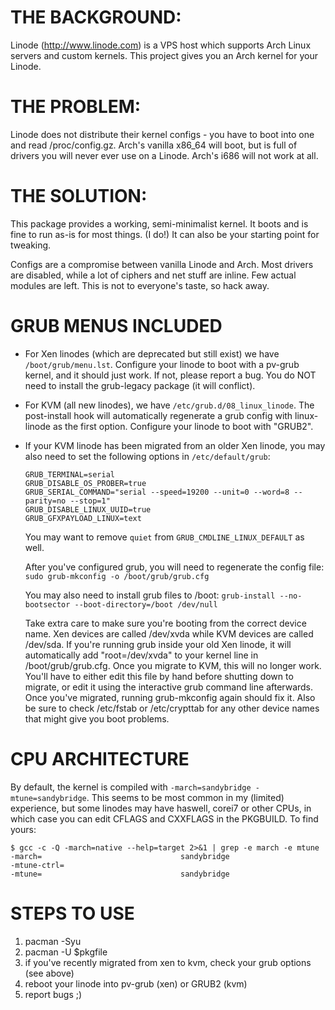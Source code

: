 # THE BACKGROUND:

Linode (http://www.linode.com) is a VPS host which supports Arch Linux servers and custom kernels. This project gives you an Arch kernel for your Linode.

# THE PROBLEM:

Linode does not distribute their kernel configs - you have to boot into one and read /proc/config.gz. Arch's vanilla x86_64 will boot, but is full of drivers you will never ever use on a Linode. Arch's i686 will not work at all.

# THE SOLUTION:

This package provides a working, semi-minimalist kernel. It boots and is fine to run as-is for most things. (I do!) It can also be your starting point for tweaking.

Configs are a compromise between vanilla Linode and Arch. Most drivers are disabled, while a lot of ciphers and net stuff are inline. Few actual modules are left. This is not to everyone's taste, so hack away.

# GRUB MENUS INCLUDED

* For Xen linodes (which are deprecated but still exist) we have `/boot/grub/menu.lst`. Configure your linode to boot with a pv-grub kernel, and it should just work. If not, please report a bug. You do NOT need to install the grub-legacy package (it will conflict).
* For KVM (all new linodes), we have `/etc/grub.d/08_linux_linode`. The post-install hook will automatically regenerate a grub config with linux-linode as the first option. Configure your linode to boot with "GRUB2".
* If your KVM linode has been migrated from an older Xen linode, you may also need to set the following options in `/etc/default/grub`:

      GRUB_TERMINAL=serial
      GRUB_DISABLE_OS_PROBER=true
      GRUB_SERIAL_COMMAND="serial --speed=19200 --unit=0 --word=8 --parity=no --stop=1"
      GRUB_DISABLE_LINUX_UUID=true
      GRUB_GFXPAYLOAD_LINUX=text

   You may want to remove `quiet` from `GRUB_CMDLINE_LINUX_DEFAULT` as well.

   After you've configured grub, you will need to regenerate the config file: `sudo grub-mkconfig -o /boot/grub/grub.cfg`

   You may also need to install grub files to /boot: `grub-install --no-bootsector --boot-directory=/boot /dev/null`

   Take extra care to make sure you're booting from the correct device name. Xen devices are called /dev/xvda while KVM devices are called /dev/sda. If you're running grub inside your old Xen linode, it will automatically add "root=/dev/xvda" to your kernel line in /boot/grub/grub.cfg. Once you migrate to KVM, this will no longer work. You'll have to either edit this file by hand before shutting down to migrate, or edit it using the interactive grub command line afterwards. Once you've migrated, running grub-mkconfig again should fix it. Also be sure to check /etc/fstab or /etc/crypttab for any other device names that might give you boot problems.

# CPU ARCHITECTURE

By default, the kernel is compiled with `-march=sandybridge -mtune=sandybridge`. This seems to be most common in my (limited) experience, but some linodes may have haswell, corei7 or other CPUs, in which case you can edit CFLAGS and CXXFLAGS in the PKGBUILD. To find yours:

```
$ gcc -c -Q -march=native --help=target 2>&1 | grep -e march -e mtune
-march=                               sandybridge
-mtune-ctrl=
-mtune=                               sandybridge
```

# STEPS TO USE

1. pacman -Syu
1. pacman -U $pkgfile
1. if you've recently migrated from xen to kvm, check your grub options (see above)
1. reboot your linode into pv-grub (xen) or GRUB2 (kvm)
1. report bugs ;)
